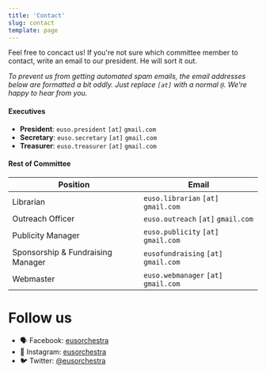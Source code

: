 ```yaml
---
title: 'Contact'
slug: contact
template: page
---
```


Feel free to concact us! If you're not sure which committee member to contact, write an email to our president. 
He will sort it out.


*To prevent us from getting automated spam emails, the email addresses below are formatted a bit oddly.
Just replace `[at]` with a normal `@`. We're happy to hear from you.*

#### Executives

- **President**: `euso.president` `[at]` `gmail.com`
- **Secretary**: `euso.secretary` `[at]` `gmail.com`
- **Treasurer**: `euso.treasurer` `[at]` `gmail.com`

#### Rest of Committee

| Position                          | Email                                |
|-----------------------------------|--------------------------------------|
| Librarian                         | `euso.librarian` `[at]` `gmail.com`  |
| Outreach Officer                  | `euso.outreach` `[at]` `gmail.com`   |
| Publicity Manager                 | `euso.publicity` `[at]` `gmail.com`  |
| Sponsorship & Fundraising Manager | `eusofundraising` `[at]` `gmail.com` |
| Webmaster                         | `euso.webmanager` `[at]` `gmail.com` |



# Follow us

- 🗣 Facebook: [eusorchestra](https://www.facebook.com/eusorchestra/)
- 📸 Instagram: [eusorchestra](https://www.instagram.com/eusorchestra/)
- 🐦 Twitter: [@eusorchestra](https://twitter.com/eusorchestra/)
